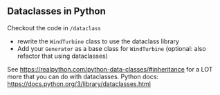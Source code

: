 ## Dataclasses in Python
Checkout the code in `/dataclass`

- rewrite the `WindTurbine` class to use the dataclass library
- Add your `Generator` as a base class for `WindTurbine` (optional: also refactor that using dataclasses)  

See https://realpython.com/python-data-classes/#inheritance for a LOT more that you can do with dataclasses.
Python docs: https://docs.python.org/3/library/dataclasses.html